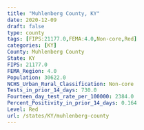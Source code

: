 ```yaml
---
title: "Muhlenberg County, KY"
date: 2020-12-09
draft: false
type: county
tags: [FIPS:21177.0,FEMA:4.0,Non-core,Red]
categories: [KY]
County: Muhlenberg County
State: KY
FIPS: 21177.0
FEMA_Region: 4.0
Population: 30622.0
NCHS_Urban_Rural_Classification: Non-core
Tests_in_prior_14_days: 730.0
Fourteen_day_test_rate_per_100000: 2384.0
Percent_Positivity_in_prior_14_days: 0.164
Level: Red
url: /states/KY/muhlenberg-county
---
```



